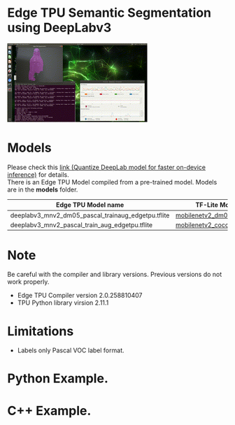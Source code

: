 # Edge TPU Semantic Segmentation using DeepLabv3

![Image](g3doc/img/output.gif)

# Models
Please check this [link (Quantize DeepLab model for faster on-device inference)](https://github.com/tensorflow/models/blob/master/research/deeplab/g3doc/quantize.md) for details.<br>
There is an Edge TPU Model compiled from a pre-trained model. Models are in the **models** folder.

Edge TPU Model name                                 | TF-Lite Model(pre-trainded)
----------------------------------------------------|-------------------------------------------
deeplabv3_mnv2_dm05_pascal_trainaug_edgetpu.tflite  | [mobilenetv2_dm05_coco_voc_trainaug_8bit](http://download.tensorflow.org/models/deeplabv3_mnv2_dm05_pascal_train_aug_8bit_2019_04_26.tar.gz)
deeplabv3_mnv2_pascal_train_aug_edgetpu.tflite      | [mobilenetv2_coco_voc_trainaug_8bit](http://download.tensorflow.org/models/deeplabv3_mnv2_pascal_train_aug_8bit_2019_04_26.tar.gz)


# Note
Be careful with the compiler and library versions. Previous versions do not work properly.
- Edge TPU Compiler version 2.0.258810407
- TPU Python library virsion 2.11.1

# Limitations
- Labels only Pascal VOC label format.

# Python Example.

# C++ Example.

